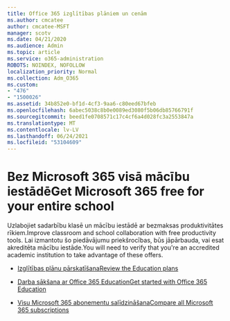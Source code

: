 ```yaml
---
title: Office 365 izglītības plāniem un cenām
ms.author: cmcatee
author: cmcatee-MSFT
manager: scotv
ms.date: 04/21/2020
ms.audience: Admin
ms.topic: article
ms.service: o365-administration
ROBOTS: NOINDEX, NOFOLLOW
localization_priority: Normal
ms.collection: Adm_O365
ms.custom:
- "476"
- "1500026"
ms.assetid: 34b852e0-bf1d-4cf3-9aa6-c80eed67bfeb
ms.openlocfilehash: 6abec5038c8b0e0089ed3080f5b06db85766791f
ms.sourcegitcommit: beed1fe0708571c17c4cf6a4d028fc3a2553847a
ms.translationtype: MT
ms.contentlocale: lv-LV
ms.lasthandoff: 06/24/2021
ms.locfileid: "53104609"
---
```

# <a name="get-microsoft-365-free-for-your-entire-school"></a><span data-ttu-id="65997-102">Bez Microsoft 365 visā mācību iestādē</span><span class="sxs-lookup"><span data-stu-id="65997-102">Get Microsoft 365 free for your entire school</span></span>

<span data-ttu-id="65997-103">Uzlabojiet sadarbību klasē un mācību iestādē ar bezmaksas produktivitātes rīkiem.</span><span class="sxs-lookup"><span data-stu-id="65997-103">Improve classroom and school collaboration with free productivity tools.</span></span> <span data-ttu-id="65997-104">Lai izmantotu šo piedāvājumu priekšrocības, būs jāpārbauda, vai esat akreditēta mācību iestāde.</span><span class="sxs-lookup"><span data-stu-id="65997-104">You will need to verify that you're an accredited academic institution to take advantage of these offers.</span></span>
  
- [<span data-ttu-id="65997-105">Izglītības plānu pārskatīšana</span><span class="sxs-lookup"><span data-stu-id="65997-105">Review the Education plans</span></span>](https://products.office.com/academic/compare-office-365-education-plans)

- [<span data-ttu-id="65997-106">Darba sākšana ar Office 365 Education</span><span class="sxs-lookup"><span data-stu-id="65997-106">Get started with Office 365 Education</span></span>](https://support.office.com/article/get-started-with-office-365-education-ab02abe5-a1ee-458c-b749-5b44416ccf14?wt.mc_id=o365_portal_mmaven&ui=en-US&rs=en-US&ad=US)

- [<span data-ttu-id="65997-107">Visu Microsoft 365 abonementu salīdzināšana</span><span class="sxs-lookup"><span data-stu-id="65997-107">Compare all Microsoft 365 subscriptions</span></span>](https://products.office.com/business/compare-more-office-365-for-business-plans)